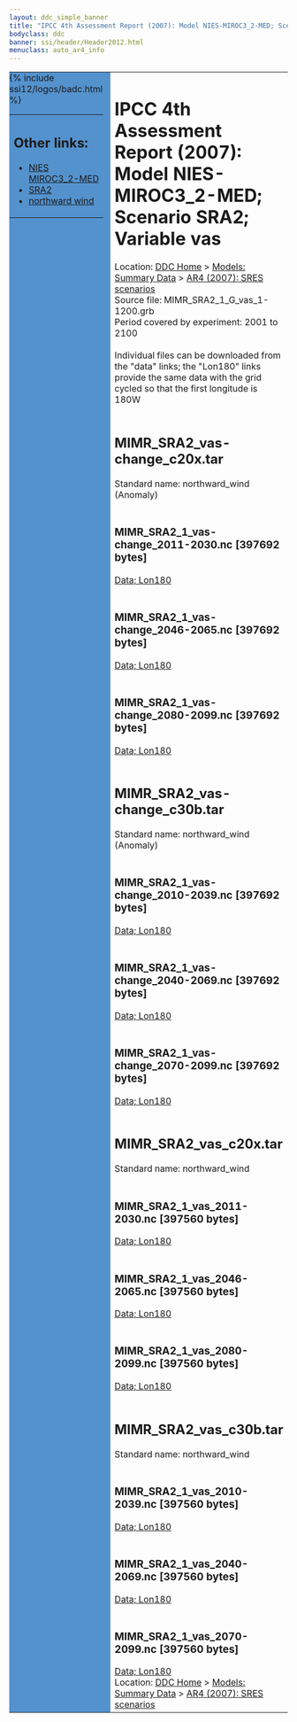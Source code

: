 ```yaml
---
layout: ddc_simple_banner
title: "IPCC 4th Assessment Report (2007): Model NIES-MIROC3_2-MED; Scenario SRA2; Variable vas"
bodyclass: ddc
banner: ssi/header/Header2012.html
menuclass: auto_ar4_info
---
```



<table width="100%" border="0" cellspacing="0" cellpadding="0" style="border-collapse: collapse;">
<tr style="margin:0;padding:0;border:0;">
<td style="margin:0;padding:0;border:0;height:1pt;width:150pt;background:#5492CD;" valign="top" >

<div id="lh-col2" class="auto_ar4_info">
<table class="menumain" bgcolor="#5492CD" cellspacing="0" width="100%" border="0">
<tr><td>
<h2> Other links:</h2>
<ul>
<li><a href="/auto/ar4/model-NIES-MIROC3_2-MED.html">NIES<br/>MIROC3_2-MED</a></li>
<li><a href="/auto/ar4/scenario-SRA2.html">SRA2</a></li>
<li><a href="/auto/ar4/var-northward_wind.html">northward wind</a></li>
</ul>
</td></tr>
{% include ssi12/logos/badc.html %}
</table>
</div>
</td>
<td><h1>IPCC 4th Assessment Report (2007): Model NIES-MIROC3_2-MED; Scenario SRA2; Variable vas</h1>

<!-- Breadcrumb1 -->
<div id="breadcrumb1" align="left">
Location: <a href="/index.html">DDC Home</a> > <a href="/sim/gcm_clim/">Models: Summary Data</a>
> <a href="/sim/gcm_clim/SRES_AR4/index.html">AR4 (2007): SRES scenarios</a>
</div>
<!-- End of Breadcrumb1 -->Source file: MIMR_SRA2_1_G_vas_1-1200.grb
<br/>
Period covered by experiment: 2001 to 2100<br/>
<br/>Individual files can be downloaded from the "data" links; the "Lon180" links provide the same data
         with the grid cycled so that the first longitude is 180W<br/>
<br/><h2>MIMR_SRA2_vas-change_c20x.tar</h2>
Standard name: northward_wind (Anomaly)<br>
<br/><h3>MIMR_SRA2_1_vas-change_2011-2030.nc [397692 bytes]</h3>
<a href="/cgi-bin/downl/ar4_nc/vas/MIMR_SRA2_1_vas-change_2011-2030.nc">Data; </a><a href="/cgi-bin/downl/ar4_nc/vas/MIMR_SRA2_1_vas-change_2011-2030.cyto180.nc"> Lon180</a><br/>
<br/><h3>MIMR_SRA2_1_vas-change_2046-2065.nc [397692 bytes]</h3>
<a href="/cgi-bin/downl/ar4_nc/vas/MIMR_SRA2_1_vas-change_2046-2065.nc">Data; </a><a href="/cgi-bin/downl/ar4_nc/vas/MIMR_SRA2_1_vas-change_2046-2065.cyto180.nc"> Lon180</a><br/>
<br/><h3>MIMR_SRA2_1_vas-change_2080-2099.nc [397692 bytes]</h3>
<a href="/cgi-bin/downl/ar4_nc/vas/MIMR_SRA2_1_vas-change_2080-2099.nc">Data; </a><a href="/cgi-bin/downl/ar4_nc/vas/MIMR_SRA2_1_vas-change_2080-2099.cyto180.nc"> Lon180</a><br/>
<br/><h2>MIMR_SRA2_vas-change_c30b.tar</h2>
Standard name: northward_wind (Anomaly)<br>
<br/><h3>MIMR_SRA2_1_vas-change_2010-2039.nc [397692 bytes]</h3>
<a href="/cgi-bin/downl/ar4_nc/vas/MIMR_SRA2_1_vas-change_2010-2039.nc">Data; </a><a href="/cgi-bin/downl/ar4_nc/vas/MIMR_SRA2_1_vas-change_2010-2039.cyto180.nc"> Lon180</a><br/>
<br/><h3>MIMR_SRA2_1_vas-change_2040-2069.nc [397692 bytes]</h3>
<a href="/cgi-bin/downl/ar4_nc/vas/MIMR_SRA2_1_vas-change_2040-2069.nc">Data; </a><a href="/cgi-bin/downl/ar4_nc/vas/MIMR_SRA2_1_vas-change_2040-2069.cyto180.nc"> Lon180</a><br/>
<br/><h3>MIMR_SRA2_1_vas-change_2070-2099.nc [397692 bytes]</h3>
<a href="/cgi-bin/downl/ar4_nc/vas/MIMR_SRA2_1_vas-change_2070-2099.nc">Data; </a><a href="/cgi-bin/downl/ar4_nc/vas/MIMR_SRA2_1_vas-change_2070-2099.cyto180.nc"> Lon180</a><br/>
<br/><h2>MIMR_SRA2_vas_c20x.tar</h2>
Standard name: northward_wind<br>
<br/><h3>MIMR_SRA2_1_vas_2011-2030.nc [397560 bytes]</h3>
<a href="/cgi-bin/downl/ar4_nc/vas/MIMR_SRA2_1_vas_2011-2030.nc">Data; </a><a href="/cgi-bin/downl/ar4_nc/vas/MIMR_SRA2_1_vas_2011-2030.cyto180.nc"> Lon180</a><br/>
<br/><h3>MIMR_SRA2_1_vas_2046-2065.nc [397560 bytes]</h3>
<a href="/cgi-bin/downl/ar4_nc/vas/MIMR_SRA2_1_vas_2046-2065.nc">Data; </a><a href="/cgi-bin/downl/ar4_nc/vas/MIMR_SRA2_1_vas_2046-2065.cyto180.nc"> Lon180</a><br/>
<br/><h3>MIMR_SRA2_1_vas_2080-2099.nc [397560 bytes]</h3>
<a href="/cgi-bin/downl/ar4_nc/vas/MIMR_SRA2_1_vas_2080-2099.nc">Data; </a><a href="/cgi-bin/downl/ar4_nc/vas/MIMR_SRA2_1_vas_2080-2099.cyto180.nc"> Lon180</a><br/>
<br/><h2>MIMR_SRA2_vas_c30b.tar</h2>
Standard name: northward_wind<br>
<br/><h3>MIMR_SRA2_1_vas_2010-2039.nc [397560 bytes]</h3>
<a href="/cgi-bin/downl/ar4_nc/vas/MIMR_SRA2_1_vas_2010-2039.nc">Data; </a><a href="/cgi-bin/downl/ar4_nc/vas/MIMR_SRA2_1_vas_2010-2039.cyto180.nc"> Lon180</a><br/>
<br/><h3>MIMR_SRA2_1_vas_2040-2069.nc [397560 bytes]</h3>
<a href="/cgi-bin/downl/ar4_nc/vas/MIMR_SRA2_1_vas_2040-2069.nc">Data; </a><a href="/cgi-bin/downl/ar4_nc/vas/MIMR_SRA2_1_vas_2040-2069.cyto180.nc"> Lon180</a><br/>
<br/><h3>MIMR_SRA2_1_vas_2070-2099.nc [397560 bytes]</h3>
<a href="/cgi-bin/downl/ar4_nc/vas/MIMR_SRA2_1_vas_2070-2099.nc">Data; </a><a href="/cgi-bin/downl/ar4_nc/vas/MIMR_SRA2_1_vas_2070-2099.cyto180.nc"> Lon180</a><br/>
<!-- Breadcrumb2 -->
<div id="breadcrumb2" align="left">
Location: <a href="/index.html">DDC Home</a> > <a href="/sim/gcm_clim/">Models: Summary Data</a>
> <a href="/sim/gcm_clim/SRES_AR4/index.html">AR4 (2007): SRES scenarios</a>
</div>
<!-- End of Breadcrumb2 --></td></tr></table>
